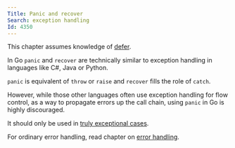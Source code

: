 ```yaml
---
Title: Panic and recover
Search: exception handling
Id: 4350
---
```

This chapter assumes knowledge of [defer](ch-2795).

In Go `panic` and `recover` are technically similar to exception handling in languages like C#, Java or Python.

`panic` is equivalent of `throw` or `raise` and `recover` fills the role of `catch`.

However, while those other languages often use exception handling for flow control, as a way to propagate errors up the call chain, using `panic` in Go is highly discouraged.

It should only be used in [truly exceptional cases](a-rd6000v3).

For ordinary error handling, read chapter on [error handling](ch-785).
